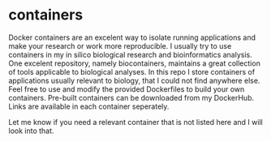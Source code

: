# containers

Docker containers are an excelent way to isolate running applications and make your research or work more reproducible.
I usually try to use containers in my in silico biological research and bioinformatics analysis. One excelent repository, namely biocontainers, maintains a great collection of tools applicable to biological analyses. In this repo I store containers of applications usually relevant to biology, that I could not find anywhere else.
Feel free to use and modify the provided Dockerfiles to build your own containers.
Pre-built containers can be downloaded from my DockerHub. Links are available in each container seperately.

Let me know if you need a relevant container that is not listed here and I will look into that.
